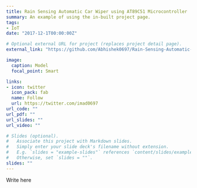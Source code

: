```yaml
---
title: Rain Sensing Automatic Car Wiper using AT89C51 Microcontroller
summary: An example of using the in-built project page.
tags:
- IoT
date: "2017-12-1T00:00:00Z"

# Optional external URL for project (replaces project detail page).
external_link: "https://github.com/Abhishek0697/Rain-Sensing-Automatic-Car-Wiper-using-AT89C51-Microcontroller"

image:
  caption: Model
  focal_point: Smart

links:
- icon: twitter
  icon_pack: fab
  name: Follow
  url: https://twitter.com/imad0697
url_code: ""
url_pdf: ""
url_slides: ""
url_video: ""

# Slides (optional).
#   Associate this project with Markdown slides.
#   Simply enter your slide deck's filename without extension.
#   E.g. `slides = "example-slides"` references `content/slides/example-slides.md`.
#   Otherwise, set `slides = ""`.
slides: ""
---
```


Write here

